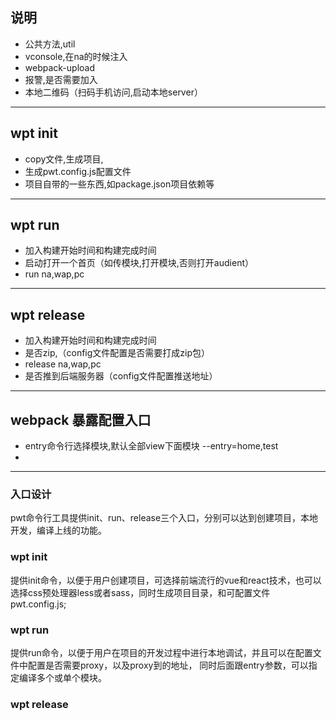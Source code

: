 ## 说明
- 公共方法,util
- vconsole,在na的时候注入
- webpack-upload
- 报警,是否需要加入
- 本地二维码（扫码手机访问,启动本地server）

---------------------
## wpt init
- copy文件,生成项目,
- 生成pwt.config.js配置文件
- 项目自带的一些东西,如package.json项目依赖等

---------------------
## wpt run
- 加入构建开始时间和构建完成时间
- 启动打开一个首页（如传模块,打开模块,否则打开audient）
- run na,wap,pc

---------------------
## wpt release
- 加入构建开始时间和构建完成时间
- 是否zip,（config文件配置是否需要打成zip包）
- release na,wap,pc
- 是否推到后端服务器（config文件配置推送地址）

---------------------
## webpack 暴露配置入口
- entry命令行选择模块,默认全部view下面模块 --entry=home,test
- 

---------------------

### 入口设计
pwt命令行工具提供init、run、release三个入口，分别可以达到创建项目，本地开发，编译上线的功能。
### wpt init
提供init命令，以便于用户创建项目，可选择前端流行的vue和react技术，也可以选择css预处理器less或者sass，同时生成项目目录，和可配置文件pwt.config.js;
### wpt run
提供run命令，以便于用户在项目的开发过程中进行本地调试，并且可以在配置文件中配置是否需要proxy，以及proxy到的地址，
同时后面跟entry参数，可以指定编译多个或单个模块。
### wpt release
